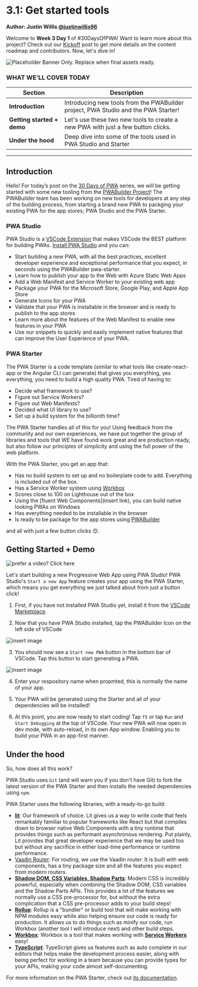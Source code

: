 # 3.1: Get started tools

**Author: Justin Willis [@justinwillis96](https://twitter.com/Justinwillis96)**

Welcome to **Week 3 Day 1** of #30DaysOfPWA! Want to learn more about this project? Check out our [Kickoff](../kickoff.md) post to get more details on the content roadmap and contributors. Now, let's dive in!

![Placeholder Banner Only. Replace when final assets ready.](_media/week3-placeholder.jpg)

### WHAT WE'LL COVER TODAY

| Section | Description |
| ------- | ----------- |
| **Introduction** | Introducing new tools from the PWABuilder project, PWA Studio and the PWA Starter! |
| **Getting started + demo** |Let's use these two new tools to create a new PWA with just a few button clicks.  |
| **Under the hood** | Deep dive into some of the tools used in PWA Studio and Starter|

---

## Introduction

Hello! For today’s post on the [30 Days of PWA](https://aka.ms/learn-pwa/30Days-blog) series, we will be getting started with some new tooling from the [PWABuilder Project](https://aka.ms/learn-PWA/30Day-3.1/pwabuilder-link)! The PWABuilder team has been working on new tools for developers at any step of the building process, from starting a brand new PWA to packging your existing PWA for the app stores; PWA Studio and the PWA Starter.

### PWA Studio

PWA Studio is a [VSCode Extension](https://aka.ms/learn-PWA/30Day-3.1/vscode-link) that makes VSCode the BEST platform for building PWAs. [Install PWA Studio](https://aka.ms/learn-PWA/30Day-3.1/install-pwa-studio) and you can:
-	Start building a new PWA, with all the best practices, excellent developer experience and exceptional performance    that you expect, in seconds using the PWABuilder pwa-starter.
-	Learn how to publish your app to the Web with Azure Static Web Apps
-	Add a Web Manifest and Service Worker to your existing web app
-	Package your PWA for the Microsoft Store, Google Play, and Apple App Store
-	Generate Icons for your PWA
-	Validate that your PWA is installable in the browser and is ready to publish to the app stores
-	Learn more about the features of the Web Manifest to enable new features in your PWA
-	Use our snippets to quickly and easily implement native features that can improve the User Experience of your PWA.

### PWA Starter

The PWA Starter is a code template (similar to what tools like create-react-app or the Angular CLI can generate) that gives you everything, yes everything, you need to build a high quality PWA. Tired of having to:

- Decide what framework to use?
- Figure out Service Workers?
- Figure out Web Manifests?
- Decided what UI library to use?
- Set up a build system for the billionth time?

The PWA Starter handles all of this for you! Using feedback from the community and our own experiences, we have put together the group of libraries and tools that WE have found work great and are production ready, but also follow our principles of simplicity and using the full power of the web platform.

With the PWA Starter, you get an app that:
- Has no build system to set up and no boilerplate code to add. Everything is included out of the box.
- Has a Service Worker system using [Workbox](https://developers.google.com/web/tools/workbox/)
- Scores close to 100 on Lighthouse out of the box
- Using the [fluent Web Components](insert link), you can build native looking PWAs on Windows
- Has everything needed to be installable in the browser
- Is ready to be package for the app stores using [PWABuilder](https://www.pwabuilder.com)

and all with just a few button clicks 😊.

## Getting Started + Demo

![prefer a video? Click here]()

Let's start building a new Progressive Web App using PWA Studio! PWA Studio's `Start a new App` feature creates your app using the PWA Starter, which means you get everything we just talked about from just a button click! 

1. First, if you have not installed PWA Studio yet, install it from the [VSCode Marketplace](https://aka.ms/learn-PWA/30Day-3.1/install-pwa-studio).

2. Now that you have PWA Studio installed, tap the PWABuilder Icon on the left side of VSCode

![insert image]()

3. You should now see a `Start new PWA` button in the bottom bar of VSCode. Tap this button to start generating a PWA.

![insert image]()

4. Enter your respository name when propmted, this is normally the name of your app.

5. Your PWA will be generated using the Starter and all of your dependencies will be installed!

6. At this point, you are now ready to start coding! Tap `f5` or tap `Run` and `Start Debugging` at the top of VSCode. Your new PWA will now open in dev mode, with auto-reload, in its own App window. Enabling you to build your PWA in an app-first manner.


## Under the hood

So, how does all this work? 

PWA Studio uses `Git` (and will warn you if you don't have Git) to fork the latest version of the PWA Starter and then installs the needed dependencies using `npm`. 

PWA Starter uses the following libraries, with a ready-to-go build:

- [**lit**](https://lit-element.polymer-project.org/): Our framework of choice. Lit gives us a way to write code that feels remarkably familiar to popular frameworks like React but that compiles down to browser native Web Components with a tiny runtime that provides things such as performant asynchronous rendering. Put plainly, Lit provides that great developer experience that we may be used too but without any sacrifice in either load-time performance or runtime performance.
- [Vaadin Router](https://vaadin.github.io/router/vaadin-router/demo/#vaadin-router-getting-started-demos): For routing, we use the Vaadin router. It is built with web components, has a tiny package size and all the features you expect from modern routers.
- [**Shadow DOM, CSS Variables, Shadow Parts**](https://lit-element.polymer-project.org/guide/styles#shadow-dom): Modern CSS is incredibly powerful, especially when combining the Shadow DOM, CSS variables and the Shadow Parts APIs. This provides a lot of the features we normally use a CSS pre-processor for, but without the extra complication that a CSS pre-processor adds to your build steps!
- [**Rollup**](https://www.rollupjs.org/guide/en/): Rollup is a &quot;bundler&quot; or build tool that will make working with NPM modules easy while also helping ensure our code is ready for production. It allows us to do things such as minify our code, run Workbox (another tool I will introduce next) and other build steps.
- [**Workbox**](https://developers.google.com/web/tools/workbox/): Workbox is a tool that makes working with [**Service Workers**](https://developer.mozilla.org/en-US/docs/Web/API/Service_Worker_API) easy!
- [**TypeScript**](https://www.typescriptlang.org/): TypeScript gives us features such as auto complete in our editors that helps make the development process easier, along with being perfect for working in a team because you can provide types for your APIs, making your code almost self-documenting.

For more information on the PWA Starter, check out [its documentation]().
